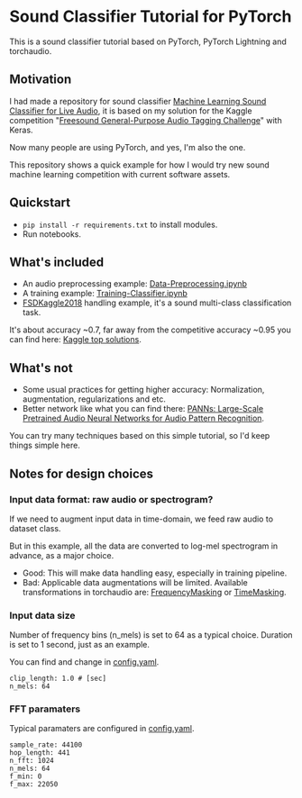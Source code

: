 # Sound Classifier Tutorial for PyTorch

This is a sound classifier tutorial based on PyTorch, PyTorch Lightning and torchaudio.

## Motivation

I had made a repository for sound classifier [Machine Learning Sound Classifier for Live Audio](https://github.com/daisukelab/ml-sound-classifier),
it is based on my solution for the Kaggle competition "[Freesound General-Purpose Audio Tagging Challenge](https://www.kaggle.com/c/freesound-audio-tagging)" with Keras.

Now many people are using PyTorch, and yes, I'm also the one.

This repository shows a quick example for how I would try new sound machine learning competition with current software assets.

## Quickstart

- `pip install -r requirements.txt` to install modules.
- Run notebooks.

## What's included

- An audio preprocessing example: [Data-Preprocessing.ipynb](Data-Preprocessing.ipynb)
- A training example: [Training-Classifier.ipynb](Training-Classifier.ipynb)
- [FSDKaggle2018](https://zenodo.org/record/2552860#.X9TH6mT7RzU) handling example, it's a sound multi-class classification task.

It's about accuracy ~0.7, far away from the competitive accuracy ~0.95 you can find here: [Kaggle top solutions](https://www.kaggle.com/c/freesound-audio-tagging/leaderboard).

## What's not

- Some usual practices for getting higher accuracy: Normalization, augmentation, regularizations and etc.
- Better network like what you can find there: [PANNs: Large-Scale Pretrained Audio Neural Networks for Audio Pattern Recognition](https://github.com/qiuqiangkong/audioset_tagging_cnn).

You can try many techniques based on this simple tutorial, so I'd keep things simple here.

## Notes for design choices

### Input data format: raw audio or spectrogram?

If we need to augment input data in time-domain, we feed raw audio to dataset class.

But in this example, all the data are converted to log-mel spectrogram in advance, as a major choice.

- Good: This will make data handling easy, especially in training pipeline.
- Bad: Applicable data augmentations will be limited. Available transformations in torchaudio are: [FrequencyMasking](https://pytorch.org/audio/stable/transforms.html#frequencymasking) or [TimeMasking](https://pytorch.org/audio/stable/transforms.html#timemasking).

### Input data size

Number of frequency bins (n_mels) is set to 64 as a typical choice.
Duration is set to 1 second, just as an example.

You can find and change in [config.yaml](config.yaml).

    clip_length: 1.0 # [sec]
    n_mels: 64

### FFT paramaters

Typical paramaters are configured in [config.yaml](config.yaml).

    sample_rate: 44100
    hop_length: 441
    n_fft: 1024
    n_mels: 64
    f_min: 0
    f_max: 22050

